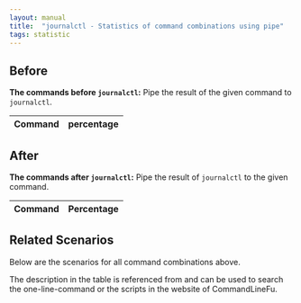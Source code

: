```yaml
---
layout: manual
title:  "journalctl - Statistics of command combinations using pipe"
tags: statistic
---
```


## Before

__The commands before `journalctl`:__ Pipe the result of the given command to `journalctl`.

| Command | percentage |
|--------|--------|



## After

__The commands after `journalctl`:__ Pipe the result of `journalctl` to the given command.

| Command | Percentage | 
|-------|--------|



## Related Scenarios

Below are the scenarios for all command combinations above.

The description in the table is referenced from and can be used to search the one-line-command or the scripts in the website of CommandLineFu.




